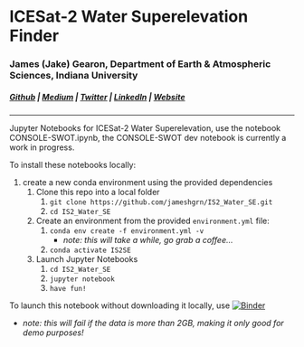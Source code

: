 # ICESat-2 Water Superelevation Finder

### James (Jake) Gearon, Department of Earth & Atmospheric Sciences, Indiana University
##### [Github](https://github.com/jameshgrn) | [Medium](https://medium.com/@jake.gearon_34983) | [Twitter](https://twitter.com/JakeGearon) | [LinkedIn](https://www.linkedin.com/in/jake-gearon-742767148/) | [Website](https://jameshgrn.github.io) 

---

Jupyter Notebooks for ICESat-2 Water Superelevation, use the notebook CONSOLE-SWOT.ipynb, the CONSOLE-SWOT dev notebook is currently a work in progress.

To install these notebooks locally:
1. create a new conda environment using the provided dependencies
   1. Clone this repo into a local folder
      1. `git clone https://github.com/jameshgrn/IS2_Water_SE.git`
      2. `cd IS2_Water_SE`
   2. Create an environment from the provided `environment.yml` file:
      1. `conda env create -f environment.yml -v`
         - _note: this will take a while, go grab a coffee..._
      2. `conda activate IS2SE`
   3. Launch Jupyter Notebooks
      1. `cd IS2_Water_SE`
      2. `jupyter notebook`
      3. `have fun!`

To launch this notebook without downloading it locally, use [![Binder](https://mybinder.org/badge_logo.svg)](https://mybinder.org/v2/gh/jameshgrn/IS2_Water_SE/HEAD?labpath=https%3A%2F%2Fgithub.com%2Fjameshgrn%2FIS2_Water_SE%2Fblob%2Fmain%2FConsole-SWOT.ipynb)
* _note: this will fail if the data is more than 2GB, making it only good for demo purposes!_
